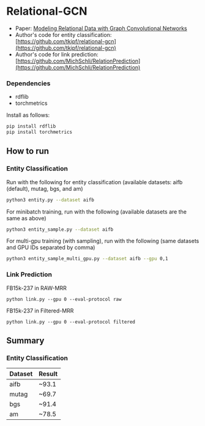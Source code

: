# Relational-GCN

* Paper: [Modeling Relational Data with Graph Convolutional Networks](https://arxiv.org/abs/1703.06103)
* Author's code for entity classification: [https://github.com/tkipf/relational-gcn](https://github.com/tkipf/relational-gcn)
* Author's code for link prediction: [https://github.com/MichSchli/RelationPrediction](https://github.com/MichSchli/RelationPrediction)

### Dependencies
- rdflib
- torchmetrics

Install as follows:
```bash
pip install rdflib
pip install torchmetrics
```

How to run
-------

### Entity Classification

Run with the following for entity classification (available datasets: aifb (default), mutag, bgs, and am)
```bash
python3 entity.py --dataset aifb
```

For minibatch training, run with the following (available datasets are the same as above)
```bash
python3 entity_sample.py --dataset aifb
```
For multi-gpu training (with sampling), run with the following (same datasets and GPU IDs separated by comma) 
```bash
python3 entity_sample_multi_gpu.py --dataset aifb --gpu 0,1
```


### Link Prediction
FB15k-237 in RAW-MRR
```
python link.py --gpu 0 --eval-protocol raw
```
FB15k-237 in Filtered-MRR
```
python link.py --gpu 0 --eval-protocol filtered
```

Summary 
-------
### Entity Classification

| Dataset       | Result 
| ------------- | -------
| aifb        | ~93.1    
| mutag       | ~69.7   
| bgs         | ~91.4    
| am          | ~78.5
